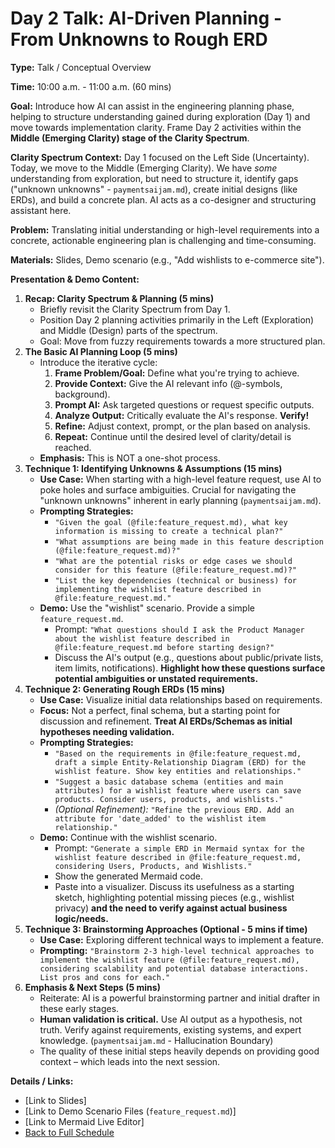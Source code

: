# Day 2 Talk: AI-Driven Planning - From Unknowns to Rough ERD

**Type:** Talk / Conceptual Overview

**Time:** 10:00 a.m. - 11:00 a.m. (60 mins)

**Goal:** Introduce how AI can assist in the engineering planning phase, helping to structure understanding gained during exploration (Day 1) and move towards implementation clarity. Frame Day 2 activities within the **Middle (Emerging Clarity) stage of the Clarity Spectrum**.

**Clarity Spectrum Context:** Day 1 focused on the Left Side (Uncertainty). Today, we move to the Middle (Emerging Clarity). We have *some* understanding from exploration, but need to structure it, identify gaps ("unknown unknowns" - `paymentsaijam.md`), create initial designs (like ERDs), and build a concrete plan. AI acts as a co-designer and structuring assistant here.

**Problem:** Translating initial understanding or high-level requirements into a concrete, actionable engineering plan is challenging and time-consuming.

**Materials:** Slides, Demo scenario (e.g., "Add wishlists to e-commerce site").

**Presentation & Demo Content:**

1.  **Recap: Clarity Spectrum & Planning (5 mins)**
    *   Briefly revisit the Clarity Spectrum from Day 1.
    *   Position Day 2 planning activities primarily in the Left (Exploration) and Middle (Design) parts of the spectrum.
    *   Goal: Move from fuzzy requirements towards a more structured plan.
2.  **The Basic AI Planning Loop (5 mins)**
    *   Introduce the iterative cycle:
        1.  **Frame Problem/Goal:** Define what you're trying to achieve.
        2.  **Provide Context:** Give the AI relevant info (@-symbols, background).
        3.  **Prompt AI:** Ask targeted questions or request specific outputs.
        4.  **Analyze Output:** Critically evaluate the AI's response. **Verify!**
        5.  **Refine:** Adjust context, prompt, or the plan based on analysis.
        6.  **Repeat:** Continue until the desired level of clarity/detail is reached.
    *   **Emphasis:** This is NOT a one-shot process.
3.  **Technique 1: Identifying Unknowns & Assumptions (15 mins)**
    *   **Use Case:** When starting with a high-level feature request, use AI to poke holes and surface ambiguities. Crucial for navigating the "unknown unknowns" inherent in early planning (`paymentsaijam.md`).
    *   **Prompting Strategies:**
        *   `"Given the goal (@file:feature_request.md), what key information is missing to create a technical plan?"`
        *   `"What assumptions are being made in this feature description (@file:feature_request.md)?"`
        *   `"What are the potential risks or edge cases we should consider for this feature (@file:feature_request.md)?"`
        *   `"List the key dependencies (technical or business) for implementing the wishlist feature described in @file:feature_request.md."`
    *   **Demo:** Use the "wishlist" scenario. Provide a simple `feature_request.md`.
        *   Prompt: `"What questions should I ask the Product Manager about the wishlist feature described in @file:feature_request.md before starting design?"`
        *   Discuss the AI's output (e.g., questions about public/private lists, item limits, notifications). **Highlight how these questions surface potential ambiguities or unstated requirements.**
4.  **Technique 2: Generating Rough ERDs (15 mins)**
    *   **Use Case:** Visualize initial data relationships based on requirements.
    *   **Focus:** Not a perfect, final schema, but a starting point for discussion and refinement. **Treat AI ERDs/Schemas as initial hypotheses needing validation.**
    *   **Prompting Strategies:**
        *   `"Based on the requirements in @file:feature_request.md, draft a simple Entity-Relationship Diagram (ERD) for the wishlist feature. Show key entities and relationships."`
        *   `"Suggest a basic database schema (entities and main attributes) for a wishlist feature where users can save products. Consider users, products, and wishlists."`
        *   *(Optional Refinement):* `"Refine the previous ERD. Add an attribute for 'date_added' to the wishlist item relationship."`
    *   **Demo:** Continue with the wishlist scenario.
        *   Prompt: `"Generate a simple ERD in Mermaid syntax for the wishlist feature described in @file:feature_request.md, considering Users, Products, and Wishlists."`
        *   Show the generated Mermaid code.
        *   Paste into a visualizer. Discuss its usefulness as a starting sketch, highlighting potential missing pieces (e.g., wishlist privacy) **and the need to verify against actual business logic/needs.**
5.  **Technique 3: Brainstorming Approaches (Optional - 5 mins if time)**
    *   **Use Case:** Exploring different technical ways to implement a feature.
    *   **Prompting:** `"Brainstorm 2-3 high-level technical approaches to implement the wishlist feature (@file:feature_request.md), considering scalability and potential database interactions. List pros and cons for each."`
6.  **Emphasis & Next Steps (5 mins)**
    *   Reiterate: AI is a powerful brainstorming partner and initial drafter in these early stages.
    *   **Human validation is critical.** Use AI output as a hypothesis, not truth. Verify against requirements, existing systems, and expert knowledge. (`paymentsaijam.md` - Hallucination Boundary)
    *   The quality of these initial steps heavily depends on providing good context – which leads into the next session.

**Details / Links:**

*   [Link to Slides]
*   [Link to Demo Scenario Files (`feature_request.md`)]
*   [Link to Mermaid Live Editor]
*   [Back to Full Schedule](../../README.md) 